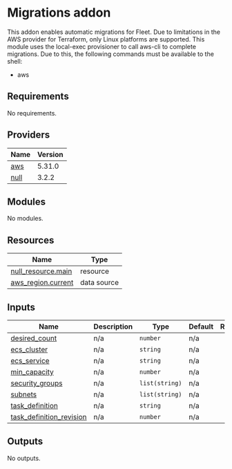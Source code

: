# Migrations addon
This addon enables automatic migrations for Fleet.
Due to limitations in the AWS provider for Terraform, only Linux platforms are supported.
This module uses the local-exec provisioner to call aws-cli to complete migrations.
Due to this, the following commands must be available to the shell:
- aws

## Requirements

No requirements.

## Providers

| Name | Version |
|------|---------|
| <a name="provider_aws"></a> [aws](#provider\_aws) | 5.31.0 |
| <a name="provider_null"></a> [null](#provider\_null) | 3.2.2 |

## Modules

No modules.

## Resources

| Name | Type |
|------|------|
| [null_resource.main](https://registry.terraform.io/providers/hashicorp/null/latest/docs/resources/resource) | resource |
| [aws_region.current](https://registry.terraform.io/providers/hashicorp/aws/latest/docs/data-sources/region) | data source |

## Inputs

| Name | Description | Type | Default | Required |
|------|-------------|------|---------|:--------:|
| <a name="input_desired_count"></a> [desired\_count](#input\_desired\_count) | n/a | `number` | n/a | yes |
| <a name="input_ecs_cluster"></a> [ecs\_cluster](#input\_ecs\_cluster) | n/a | `string` | n/a | yes |
| <a name="input_ecs_service"></a> [ecs\_service](#input\_ecs\_service) | n/a | `string` | n/a | yes |
| <a name="input_min_capacity"></a> [min\_capacity](#input\_min\_capacity) | n/a | `number` | n/a | yes |
| <a name="input_security_groups"></a> [security\_groups](#input\_security\_groups) | n/a | `list(string)` | n/a | yes |
| <a name="input_subnets"></a> [subnets](#input\_subnets) | n/a | `list(string)` | n/a | yes |
| <a name="input_task_definition"></a> [task\_definition](#input\_task\_definition) | n/a | `string` | n/a | yes |
| <a name="input_task_definition_revision"></a> [task\_definition\_revision](#input\_task\_definition\_revision) | n/a | `number` | n/a | yes |

## Outputs

No outputs.
